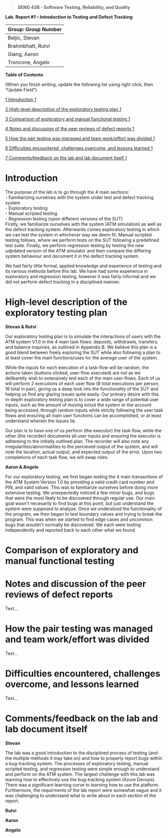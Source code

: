 >   **SENG 438 - Software Testing, Reliability, and Quality**

**Lab. Report \#1 – Introduction to Testing and Defect Tracking**

| Group: Group Number      |
|-----------------|
| Beljic, Stevan                |   
| Brahmbhatt, Rutvi              |   
| Giang, Aaron               |   
| Troncone, Angelo                |   


**Table of Contents**

(When you finish writing, update the following list using right click, then
“Update Field”)

[1 Introduction	1](#_Toc439194677)

[2 High-level description of the exploratory testing plan	1](#_Toc439194678)

[3 Comparison of exploratory and manual functional testing	1](#_Toc439194679)

[4 Notes and discussion of the peer reviews of defect reports	1](#_Toc439194680)

[5 How the pair testing was managed and team work/effort was
divided	1](#_Toc439194681)

[6 Difficulties encountered, challenges overcome, and lessons
learned	1](#_Toc439194682)

[7 Comments/feedback on the lab and lab document itself	1](#_Toc439194683)

# Introduction

The purpose of the lab is to go through the 4 main sections:  
    - Familiarizing ourselves with the system under test and defect tracking system  
    - Exploratory testing  
    - Manual scripted testing  
    - Regression testing (upon different versions of the SUT)  
Firstly, we familiarize ourselves with the system (ATM simulation) as well as the defect tracking system. Afterwards comes exploratory testing in which we can test the system in whichever way we deem fit. Manual scripted testing follows, where we perform tests on the SUT following a predefined test suite. Finally, we perform regression testing by testing the new udpdated version of the ATM simulator and then compare the differing system behaviour and document it in the defect tracking system.  
  
We had fairly little formal, applied knowledge and experience of testing and its various methods before this lab. We have had some experience in exploratory and regression testing, however it was fairly informal and we did not perform defect tracking in a disciplined manner.

# High-level description of the exploratory testing plan

**Stevan & Rutvi**

Our exploratory testing plan is to simulate the interactions of users with the ATM system V1.0 in the 4 main task flows: deposits, withdrawls, transfers, and balance inquiries, as outlined in Appendix B. We believe this plan is a good blend between freely exploring the SUT while also following a plan to at least cover the main functions/uses for the average user of the system.


While the inputs for each execution of a task-flow will be random, the actions taken (buttons clicked, user-flow executed) are not as we delibaretly wish to extensively test each of the main user-flows. Each of us will perform 2 executions of each user flow (8 total executions per person, 16 total in pair), giving us a deep look into the functionality of the SUT and helping us find any glaring issues quite easily. Our primary desire with this in-depth exploratory testing plan is to cover a wide range of potential user inputs, such as the amount of moving in/out the system or the account being accessed, through random inputs while strictly following the user task flows and ensuring all main user functions can be accomplished, or at least understand wherein the issues lie.


Our plan is to have one of us perform (the executor) the task flow, while the other (the recorder) documents all user inputs and ensuring the executor is adhereing to the initially outlined plan. The recorder will also note any irregularities/abnormalities to the percieved output of the system, and will note the location, actual output, and expected output of the error. Upon two completions of each task flow, we will swap roles.

**Aaron & Angelo**

For our exploratory testing, we first began testing the 4 main transactions of the ATM System Version 1.0 by providing a valid credit card number and PIN, and valid values. This was to familiarize ourselves before doing more extensive testing. We unexpectedly noticed a few minor bugs, and bugs that were the most likely to be discovered through regular use. Our main goal wasn't necesarily to find bugs at this point, but just understand the system were supposed to analyze. Once we understood the functionality of the program, we then began to test boundary values and trying to break the program. This was when we started to find edge cases and uncommon bugs that wouldn't normally be discovered. We each were testing independently and reported back to each other what we found.


# Comparison of exploratory and manual functional testing



# Notes and discussion of the peer reviews of defect reports

Text…

# How the pair testing was managed and team work/effort was divided 

Text…

# Difficulties encountered, challenges overcome, and lessons learned

Text…

# Comments/feedback on the lab and lab document itself

**Stevan**

The lab was a good introduction to the disciplined process of testing (and the multiple methods it may take on) and how to properly report bugs within a bug-tracking system. The processes of exploratory testing, manual scripted testing, and regression testing were simple enough to understand and perform on the ATM system. The largest challenge with this lab was learning how to effectively use the bug-tracking system (Azure Devops). There was a significant learning curve to learning how to use the platform. Furthermore, the requirments of the lab report were somewhat vague and it was challenging to understand what to write about in each section of the report.

**Rutvi**

**Aaron**

**Angelo**
